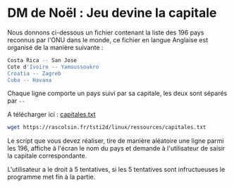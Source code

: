 # DM de Noël : Jeu devine la capitale

Nous donnons ci-dessous un fichier contenant la liste des 196 pays reconnus par l'ONU dans le monde, ce fichier en langue Anglaise est organisé de la manière suivante :

```bash
Costa Rica -- San Jose
Cote d'Ivoire -- Yamoussoukro
Croatia -- Zagreb
Cuba -- Havana
```

Chaque ligne comporte un pays suivi par sa capitale, les deux sont séparés par `--` 

A télécharger ici : [capitales.txt](https://rascolsin.fr/tsti2d/linux/ressources/capitales.txt)

```bash
wget https://rascolsin.fr/tsti2d/linux/ressources/capitales.txt
```

Le script que vous devez réaliser, tire de manière aléatoire une ligne parmi les 196, affiche à l'écran le nom du pays et demande à l'utilisateur de saisir la capitale correspondante.

L'utilisateur a le droit à 5 tentatives, si les 5 tentatives sont infructueuses le programme met fin à la partie.